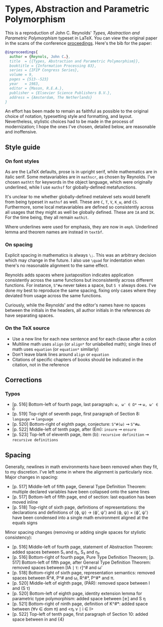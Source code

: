 # Types, Abstraction and Parametric Polymorphism

This is a reproduction of John C. Reynolds' _Types, Abstraction and Parametric Polymorphism_ typeset in LaTeX.
You can view the original paper in the scans of the conference [proceedings](https://archive.org/details/informationproce0000ifip).
Here's the bib for the paper:

```bibtex
@inproceedings{
  author = {Reynols, John C.},
  title  = {{Types, Abstraction and Parametric Polymorphism}},
  booktitle = {Information Processing 83},
  series = {IFIP Congress Series},
  volume = 9,
  pages = {513--523}
  year   = 1983,
  editor = {Mason, R.E.A.},
  publisher = {Elsevier Science Publishers B.V.},
  address = {Amsterdam, The Netherlands}
}
```

An effort has been made to remain as faithful as possible to the original choice of notation,
typesetting style and formatting, and layout.
Nevertheless, stylistic choices had to be made in the process of modernization;
I hope the ones I've chosen, detailed below, are reasonable and inoffensive.

## Style guide

### On font styles

As are the LaTeX defaults, prose is in upright serif, while mathematics are in italic serif.
Some metavariables are in `mathscr`, as chosen by Reynolds.
I've chosen `mathtt` for keywords in the object language,
which were originally underlined,
while I use `mathsf` for globally-defined metafunctions.

It's unclear to me whether globally-defined metalevel sets would benefit from being typeset in `mathsf` as well.
These are `C`, `T`, `V`, `K_ω`, and `CS`.
Furthermore, some local metavariables are defined so consistently across all usages that they might as well be globally defined.
These are `IA` and `IK`.
For the time being, they all remain `mathit`.

Where underlines were used for emphasis, they are now in `emph`.
Underlined lemma and theorem names are instead in `textbf`.

### On spacing

Explicit spacing in mathematics is always `\;`.
This was an arbitrary decision which may change in the future.
I also use `\quad` for indentation when there's no reasonable alignment to the same effect.

Reynolds adds spaces where juxtaposition indicates application
consistently across the same functions but inconsistently across different functions.
For instance, `S^#ω` never takes a space, but `S τ` always does.
I've done my best to reproduce the same spacing,
fixing only cases where they deviated from usage across the same functions.

Curiously, while the Reynolds' and the editor's names have no spaces between the initials in the headers,
all author initials in the references _do_ have separating spaces.

### On the TeX source

* Use a new line for each new sentence and for each clause after a colon
* Multiline math uses `align` (or `align*` for unlabelled math);
  single lines of math uses `equation` (or `equation*` similarly)
* Don't leave blank lines around `align` or `equation`
* Citations of specific chapters of books should be indicated in the citation, not in the reference

## Corrections

### Typos

* [p. 516] Bottom-left of fourth page, last paragraph: `ω, ω' ∈ Ω*` ⇝ `ω, ω' ∈ Ω`
* [p. 519] Top-right of seventh page, first paragraph of Section 8: `langauge` ⇝ `language`
* [p. 520] Bottom-right of eighth page, conjecture: `S^#(ω)` ⇝ `S^#ω`.
* [p. 522] Middle-left of tenth page, after (Em): `insure` ⇝ `ensure`
* [p. 523] Top-left of eleventh page, item (b): `recursive definition` ⇝ `recursive definitions`

## Spacing

Generally, newlines in math environments have been removed when they fit, to my discretion.
I've left some in where the alignment is particularly nice.
Major changes in spacing:

* [p. 517] Middle-left of fifth page, General Type Definition Theorem:
  multiple declared variables have been collapsed onto the same lines
* [p. 517] Bottom-left of fifth page, end of section:
  last equation has been moved inline
* [p. 518] Top-right of sixth page, definitions of representations:
  the declarations and definitions of ⟨ϕ, ψ⟩ → ⟨ϕ', ψ'⟩ and ⟨ϕ, ψ⟩ × ⟨ϕ', ψ'⟩
  have been condensed into a single math environment aligned at the equals signs

Minor spacing changes (removing or adding single spaces for stylistic consistency):

* [p. 516] Middle-left of fourth page, statement of Abstraction Theorem:
  added spaces between S₁ and η₁, S₂ and η₂
* [p. 516] Bottom-right of fourth page, Pure Type Definition Theorem;
  [p. 517] Bottom-left of fifth page, after General Type Definition Theorem:
  removed spaces between [IA ∣ τ: r]^# and ω'
* [p. 518] Bottom-right of sixth page, representation semantics:
  removed spaces between R^#, P^# and ω, R^#\*, P^#\* and π.
* [p. 520] Middle-left of eighth page, (PAR):
  removed space between I and (S τ)
* [p. 520] Bottom-left of eighth page, identity extension lemma for parametric type polymorphism:
  added space between ⟦e⟧ and S η
* [p. 521] Bottom-right of ninth page, definition of K^#*:
  added space between (∀v ∈ dom π) and <ηᵢ v ∣ i ∈ I>
* [p. 522] Top-left of tenth page, first paragraph of Section 10:
  added space between in and {4}